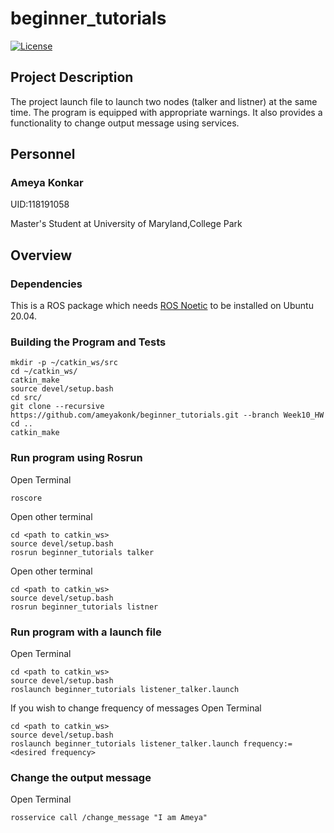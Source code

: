 # beginner_tutorials

[![License](https://img.shields.io/badge/License-BSD_3--Clause-blue.svg)](https://opensource.org/licenses/BSD-3-Clause)

## Project Description

The project launch file to launch two nodes (talker and listner) at the same time. The program is equipped with appropriate 
warnings. It also provides a functionality to change output message using services. 

## Personnel

### Ameya Konkar 

UID:118191058

Master's Student at University of Maryland,College Park

## Overview

### Dependencies
This is a ROS package which needs [ROS Noetic](http://wiki.ros.org/Installation/Ubuntu) to be installed on Ubuntu 20.04. 

### Building the Program and Tests

```
mkdir -p ~/catkin_ws/src
cd ~/catkin_ws/
catkin_make
source devel/setup.bash
cd src/
git clone --recursive https://github.com/ameyakonk/beginner_tutorials.git --branch Week10_HW
cd ..
catkin_make

```
### Run program using Rosrun

Open Terminal
```
roscore
```
Open other terminal

```
cd <path to catkin_ws>
source devel/setup.bash
rosrun beginner_tutorials talker

```
Open other terminal

```
cd <path to catkin_ws>
source devel/setup.bash
rosrun beginner_tutorials listner

```
### Run program with a launch file

Open Terminal
```
cd <path to catkin_ws>
source devel/setup.bash
roslaunch beginner_tutorials listener_talker.launch

```
If you wish to change frequency of messages
Open Terminal
```
cd <path to catkin_ws>
source devel/setup.bash
roslaunch beginner_tutorials listener_talker.launch frequency:=<desired frequency>

```
### Change the output message

Open Terminal
```
rosservice call /change_message "I am Ameya"

```
